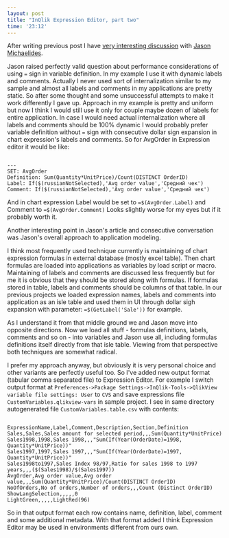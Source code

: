 ```yaml
--- 
layout: post
title: "InQlik Expression Editor, part two"
time: '23:12'
---
```


After writing previous post I have [very interesting discussion][disc] with [Jason Michaelides][jason].

Jason raised perfectly valid question about performance considerations of using `=` sign in variable definition. In my example I use it with dynamic labels and comments. Actually I never used sort of internalization similar to my sample and almost all labels and comments in my applications are pretty static. So after some thought and some unsuccessful attempts to make it work differently I gave up. Approach in my example is pretty and uniform but now I think I would still use it only for couple maybe dozen of labels for entire application. In case I would need actual internalization where all labels and comments should be 100% dynamic I would probably prefer variable definition without `=` sign with consecutive dollar sign expansion in chart expression's labels and comments.
So for AvgOrder in Expression editor it would be like: 

~~~

---
SET: AvgOrder
Definition: Sum(Quantity*UnitPrice)/Count(DISTINCT OrderID)
Label: If($(russianNotSelected),'Avg order value','Средний чек')
Comment: If($(russianNotSelected),'Avg order value','Средний чек')
~~~    

And in chart expression Label would be set to `=$(AvgOrder.Label)` and Comment to `=$(AvgOrder.Comment)`
Looks slightly worse for my eyes but if it probably worth it.

Another interesting point in Jason's article and consecutive conversation was Jason's overall approach to application modeling. 

I think most frequently used technique currently is maintaining of chart expression formulas in external database (mostly excel table). Then chart formulas are loaded into applications as variables by load script or macro. Maintaining of labels and comments are discussed less frequently but for me it is obvious that they should be stored along with formulas. If formulas stored in table, labels and comments should be columns of that table. In our previous projects we loaded expression names, labels and comments into application as an isle table and used them
in UI through dollar sigh expansion with parameter: `=$(GetLabel('Sale'))` for example.

As I understand it from that middle ground we and Jason move into opposite directions. Now we load all stuff - formulas definitions, labels, comments and so on - into variables and Jason use all, including formulas definitions itself directly from that isle table. Viewing from that perspective both techniques are somewhat radical. 

  
I prefer my approach anyway, but obviously it is very personal choice and other variants are perfectly useful too. So I've added new output format (tabular comma separated file) to Expression Editor. For example I switch output format at `Preferences->Package Settings->InQlik-Tools->QlikView variable file settings: User` to `CVS` and save expressions file  `CustomVariables.qlikview-vars` in sample project. I see in same directory autogenerated file `CustomVariables.table.csv` with contents:

~~~

ExpressionName,Label,Comment,Description,Section,Definition
Sales,Sales,Sales amount for selected period,,,Sum(Quantity*UnitPrice)
Sales1998,1998,Sales 1998,,,"Sum(If(Year(OrderDate)=1998, Quantity*UnitPrice))"
Sales1997,1997,Sales 1997,,,"Sum(If(Year(OrderDate)=1997, Quantity*UnitPrice))"
Sales1998to1997,Sales Index 98/97,Ratio for sales 1998 to 1997 years,,,($(Sales1998)/$(Sales1997))
AvgOrder,Avg order value,Avg order value,,,Sum(Quantity*UnitPrice)/Count(DISTINCT OrderID)
NoOfOrders,No of orders,Number of orders,,,Count (Distinct OrderID)
ShowLangSelection,,,,,0
LightGreen,,,,,LightRed(96)
~~~
 
So in that output format each row contains name, definition, label, comment and some additional metadata. With that format added I think Expression Editor may be used in environments different
from ours own.


[disc]: http://community.qlik.com/docs/DOC-6046
[jason]: http://community.qlik.com/people/jason.michaelides

